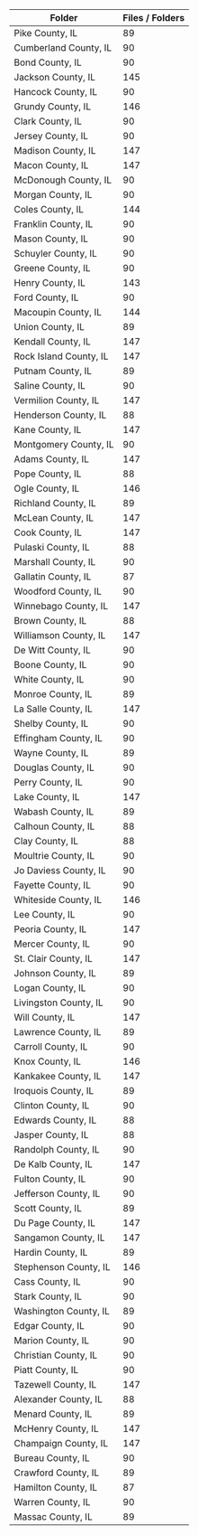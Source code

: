 | Folder                 |   Files / Folders |
|------------------------|-------------------|
| Pike County, IL        |                89 |
| Cumberland County, IL  |                90 |
| Bond County, IL        |                90 |
| Jackson County, IL     |               145 |
| Hancock County, IL     |                90 |
| Grundy County, IL      |               146 |
| Clark County, IL       |                90 |
| Jersey County, IL      |                90 |
| Madison County, IL     |               147 |
| Macon County, IL       |               147 |
| McDonough County, IL   |                90 |
| Morgan County, IL      |                90 |
| Coles County, IL       |               144 |
| Franklin County, IL    |                90 |
| Mason County, IL       |                90 |
| Schuyler County, IL    |                90 |
| Greene County, IL      |                90 |
| Henry County, IL       |               143 |
| Ford County, IL        |                90 |
| Macoupin County, IL    |               144 |
| Union County, IL       |                89 |
| Kendall County, IL     |               147 |
| Rock Island County, IL |               147 |
| Putnam County, IL      |                89 |
| Saline County, IL      |                90 |
| Vermilion County, IL   |               147 |
| Henderson County, IL   |                88 |
| Kane County, IL        |               147 |
| Montgomery County, IL  |                90 |
| Adams County, IL       |               147 |
| Pope County, IL        |                88 |
| Ogle County, IL        |               146 |
| Richland County, IL    |                89 |
| McLean County, IL      |               147 |
| Cook County, IL        |               147 |
| Pulaski County, IL     |                88 |
| Marshall County, IL    |                90 |
| Gallatin County, IL    |                87 |
| Woodford County, IL    |                90 |
| Winnebago County, IL   |               147 |
| Brown County, IL       |                88 |
| Williamson County, IL  |               147 |
| De Witt County, IL     |                90 |
| Boone County, IL       |                90 |
| White County, IL       |                90 |
| Monroe County, IL      |                89 |
| La Salle County, IL    |               147 |
| Shelby County, IL      |                90 |
| Effingham County, IL   |                90 |
| Wayne County, IL       |                89 |
| Douglas County, IL     |                90 |
| Perry County, IL       |                90 |
| Lake County, IL        |               147 |
| Wabash County, IL      |                89 |
| Calhoun County, IL     |                88 |
| Clay County, IL        |                88 |
| Moultrie County, IL    |                90 |
| Jo Daviess County, IL  |                90 |
| Fayette County, IL     |                90 |
| Whiteside County, IL   |               146 |
| Lee County, IL         |                90 |
| Peoria County, IL      |               147 |
| Mercer County, IL      |                90 |
| St. Clair County, IL   |               147 |
| Johnson County, IL     |                89 |
| Logan County, IL       |                90 |
| Livingston County, IL  |                90 |
| Will County, IL        |               147 |
| Lawrence County, IL    |                89 |
| Carroll County, IL     |                90 |
| Knox County, IL        |               146 |
| Kankakee County, IL    |               147 |
| Iroquois County, IL    |                89 |
| Clinton County, IL     |                90 |
| Edwards County, IL     |                88 |
| Jasper County, IL      |                88 |
| Randolph County, IL    |                90 |
| De Kalb County, IL     |               147 |
| Fulton County, IL      |                90 |
| Jefferson County, IL   |                90 |
| Scott County, IL       |                89 |
| Du Page County, IL     |               147 |
| Sangamon County, IL    |               147 |
| Hardin County, IL      |                89 |
| Stephenson County, IL  |               146 |
| Cass County, IL        |                90 |
| Stark County, IL       |                90 |
| Washington County, IL  |                89 |
| Edgar County, IL       |                90 |
| Marion County, IL      |                90 |
| Christian County, IL   |                90 |
| Piatt County, IL       |                90 |
| Tazewell County, IL    |               147 |
| Alexander County, IL   |                88 |
| Menard County, IL      |                89 |
| McHenry County, IL     |               147 |
| Champaign County, IL   |               147 |
| Bureau County, IL      |                90 |
| Crawford County, IL    |                89 |
| Hamilton County, IL    |                87 |
| Warren County, IL      |                90 |
| Massac County, IL      |                89 |
